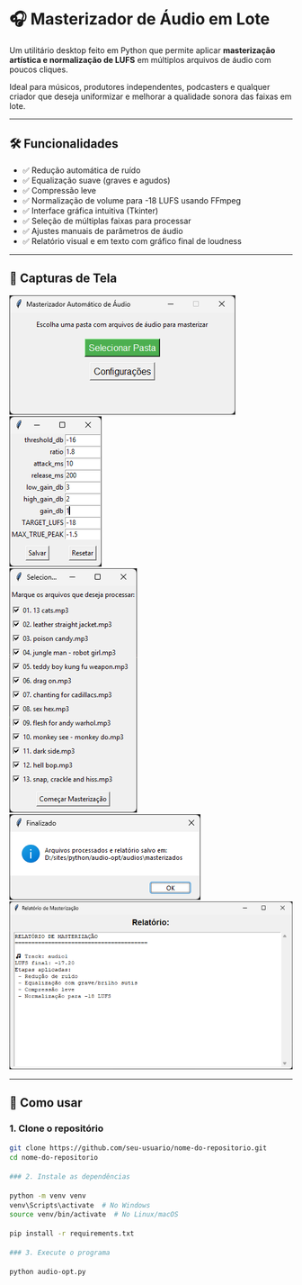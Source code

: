 # 🎧 Masterizador de Áudio em Lote

Um utilitário desktop feito em Python que permite aplicar **masterização artística e normalização de LUFS** em múltiplos arquivos de áudio com poucos cliques.

Ideal para músicos, produtores independentes, podcasters e qualquer criador que deseja uniformizar e melhorar a qualidade sonora das faixas em lote.

---

## 🛠️ Funcionalidades

- ✅ Redução automática de ruído
- ✅ Equalização suave (graves e agudos)
- ✅ Compressão leve
- ✅ Normalização de volume para -18 LUFS usando FFmpeg
- ✅ Interface gráfica intuitiva (Tkinter)
- ✅ Seleção de múltiplas faixas para processar
- ✅ Ajustes manuais de parâmetros de áudio
- ✅ Relatório visual e em texto com gráfico final de loudness

---

## 📸 Capturas de Tela

![Interface do Programa](screenshots/interface.png)<br>
![Configurações](screenshots/config.png)<br>
![Seleção de audios](screenshots/selecao.png)<br>
![Finalização](screenshots/finalizacao.png)<br>
![Relatório](screenshots/relatorio.png)

---

## 🚀 Como usar

### 1. Clone o repositório

```bash
git clone https://github.com/seu-usuario/nome-do-repositorio.git
cd nome-do-repositorio

### 2. Instale as dependências

python -m venv venv
venv\Scripts\activate  # No Windows
source venv/bin/activate  # No Linux/macOS

pip install -r requirements.txt

### 3. Execute o programa

python audio-opt.py